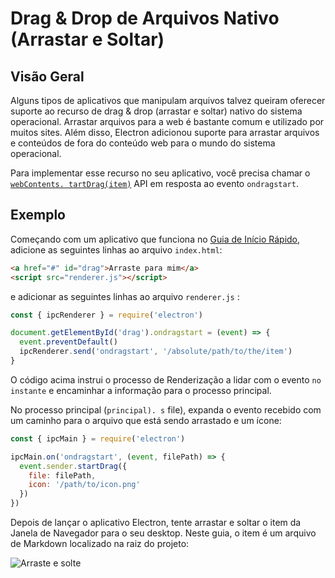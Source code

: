 # Drag & Drop de Arquivos Nativo (Arrastar e Soltar)

## Visão Geral

Alguns tipos de aplicativos que manipulam arquivos talvez queiram oferecer suporte ao recurso de drag & drop (arrastar e soltar) nativo do sistema operacional. Arrastar arquivos para a web é bastante comum e utilizado por muitos sites. Além disso, Electron adicionou suporte para arrastar arquivos e conteúdos de fora do conteúdo web para o mundo do sistema operacional.

Para implementar esse recurso no seu aplicativo, você precisa chamar o [`webContents. tartDrag(item)`](../api/web-contents.md#contentsstartdragitem) API em resposta ao evento `ondragstart`.

## Exemplo

Começando com um aplicativo que funciona no [Guia de Início Rápido](quick-start.md), adicione as seguintes linhas ao arquivo `index.html`:

```html
<a href="#" id="drag">Arraste para mim</a>
<script src="renderer.js"></script>
```

e adicionar as seguintes linhas ao arquivo `renderer.js` :

```javascript
const { ipcRenderer } = require('electron')

document.getElementById('drag').ondragstart = (event) => {
  event.preventDefault()
  ipcRenderer.send('ondragstart', '/absolute/path/to/the/item')
}
```

O código acima instrui o processo de Renderização a lidar com o evento `no instante` e encaminhar a informação para o processo principal.

No processo principal (`principal). s` file), expanda o evento recebido com um caminho para o arquivo que está sendo arrastado e um ícone:

```javascript fiddle='docs/fiddles/features/drag-and-drop'
const { ipcMain } = require('electron')

ipcMain.on('ondragstart', (event, filePath) => {
  event.sender.startDrag({
    file: filePath,
    icon: '/path/to/icon.png'
  })
})
```

Depois de lançar o aplicativo Electron, tente arrastar e soltar o item da Janela de Navegador para o seu desktop. Neste guia, o item é um arquivo de Markdown localizado na raiz do projeto:

![Arraste e solte](../images/drag-and-drop.gif)
